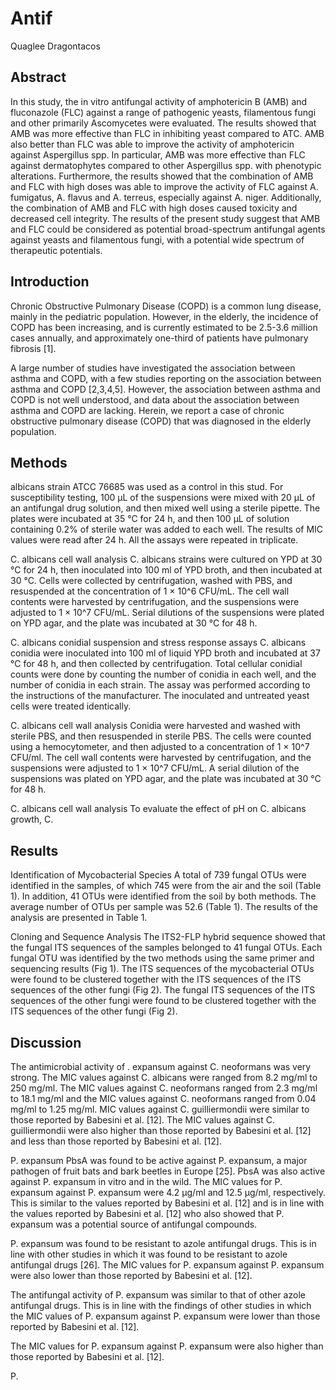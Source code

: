 # Antif
Quaglee Dragontacos


## Abstract
In this study, the in vitro antifungal activity of amphotericin B (AMB) and fluconazole (FLC) against a range of pathogenic yeasts, filamentous fungi and other primarily Ascomycetes were evaluated. The results showed that AMB was more effective than FLC in inhibiting yeast compared to ATC. AMB also better than FLC was able to improve the activity of amphotericin against Aspergillus spp. In particular, AMB was more effective than FLC against dermatophytes compared to other Aspergillus spp. with phenotypic alterations. Furthermore, the results showed that the combination of AMB and FLC with high doses was able to improve the activity of FLC against A. fumigatus, A. flavus and A. terreus, especially against A. niger. Additionally, the combination of AMB and FLC with high doses caused toxicity and decreased cell integrity. The results of the present study suggest that AMB and FLC could be considered as potential broad-spectrum antifungal agents against yeasts and filamentous fungi, with a potential wide spectrum of therapeutic potentials.


## Introduction
Chronic Obstructive Pulmonary Disease (COPD) is a common lung disease, mainly in the pediatric population. However, in the elderly, the incidence of COPD has been increasing, and is currently estimated to be 2.5-3.6 million cases annually, and approximately one-third of patients have pulmonary fibrosis [1].

A large number of studies have investigated the association between asthma and COPD, with a few studies reporting on the association between asthma and COPD [2,3,4,5]. However, the association between asthma and COPD is not well understood, and data about the association between asthma and COPD are lacking. Herein, we report a case of chronic obstructive pulmonary disease (COPD) that was diagnosed in the elderly population.


## Methods
albicans strain ATCC 76685 was used as a control in this stud. For susceptibility testing, 100 µL of the suspensions were mixed with 20 µL of an antifungal drug solution, and then mixed well using a sterile pipette. The plates were incubated at 35 °C for 24 h, and then 100 µL of solution containing 0.2% of sterile water was added to each well. The results of MIC values were read after 24 h. All the assays were repeated in triplicate.

C. albicans cell wall analysis
C. albicans strains were cultured on YPD at 30 °C for 24 h, then inoculated into 100 ml of YPD broth, and then incubated at 30 °C. Cells were collected by centrifugation, washed with PBS, and resuspended at the concentration of 1 × 10^6 CFU/mL. The cell wall contents were harvested by centrifugation, and the suspensions were adjusted to 1 × 10^7 CFU/mL. Serial dilutions of the suspensions were plated on YPD agar, and the plate was incubated at 30 °C for 48 h.

C. albicans conidial suspension and stress response assays
C. albicans conidia were inoculated into 100 ml of liquid YPD broth and incubated at 37 °C for 48 h, and then collected by centrifugation. Total cellular conidial counts were done by counting the number of conidia in each well, and the number of conidia in each strain. The assay was performed according to the instructions of the manufacturer. The inoculated and untreated yeast cells were treated identically.

C. albicans cell wall analysis
Conidia were harvested and washed with sterile PBS, and then resuspended in sterile PBS. The cells were counted using a hemocytometer, and then adjusted to a concentration of 1 × 10^7 CFU/ml. The cell wall contents were harvested by centrifugation, and the suspensions were adjusted to 1 × 10^7 CFU/mL. A serial dilution of the suspensions was plated on YPD agar, and the plate was incubated at 30 °C for 48 h.

C. albicans cell wall analysis
To evaluate the effect of pH on C. albicans growth, C.


## Results
Identification of Mycobacterial Species
A total of 739 fungal OTUs were identified in the samples, of which 745 were from the air and the soil (Table 1). In addition, 41 OTUs were identified from the soil by both methods. The average number of OTUs per sample was 52.6 (Table 1). The results of the analysis are presented in Table 1.

Cloning and Sequence Analysis
The ITS2-FLP hybrid sequence showed that the fungal ITS sequences of the samples belonged to 41 fungal OTUs. Each fungal OTU was identified by the two methods using the same primer and sequencing results (Fig 1). The ITS sequences of the mycobacterial OTUs were found to be clustered together with the ITS sequences of the ITS sequences of the other fungi (Fig 2). The fungal ITS sequences of the ITS sequences of the other fungi were found to be clustered together with the ITS sequences of the other fungi (Fig 2).


## Discussion
The antimicrobial activity of . expansum against C. neoformans was very strong. The MIC values against C. albicans were ranged from 8.2 mg/ml to 250 mg/ml. The MIC values against C. neoformans ranged from 2.3 mg/ml to 18.1 mg/ml and the MIC values against C. neoformans ranged from 0.04 mg/ml to 1.25 mg/ml. MIC values against C. guilliermondii were similar to those reported by Babesini et al. [12]. The MIC values against C. guilliermondii were also higher than those reported by Babesini et al. [12] and less than those reported by Babesini et al. [12].

P. expansum PbsA was found to be active against P. expansum, a major pathogen of fruit bats and bark beetles in Europe [25]. PbsA was also active against P. expansum in vitro and in the wild. The MIC values for P. expansum against P. expansum were 4.2 µg/ml and 12.5 µg/ml, respectively. This is similar to the values reported by Babesini et al. [12] and is in line with the values reported by Babesini et al. [12] who also showed that P. expansum was a potential source of antifungal compounds.

P. expansum was found to be resistant to azole antifungal drugs. This is in line with other studies in which it was found to be resistant to azole antifungal drugs [26]. The MIC values for P. expansum against P. expansum were also lower than those reported by Babesini et al. [12].

The antifungal activity of P. expansum was similar to that of other azole antifungal drugs. This is in line with the findings of other studies in which the MIC values of P. expansum against P. expansum were lower than those reported by Babesini et al. [12].

The MIC values for P. expansum against P. expansum were also higher than those reported by Babesini et al. [12].

P.
